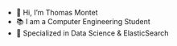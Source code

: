 - 👋 Hi, I’m Thomas Montet
- 📚 I am a Computer Engineering Student
- 🌱 Specialized in Data Science & ElasticSearch

<!---
TMONTET/TMONTET is a ✨ special ✨ repository because its `README.md` (this file) appears on your GitHub profile.
You can click the Preview link to take a look at your changes.
--->
